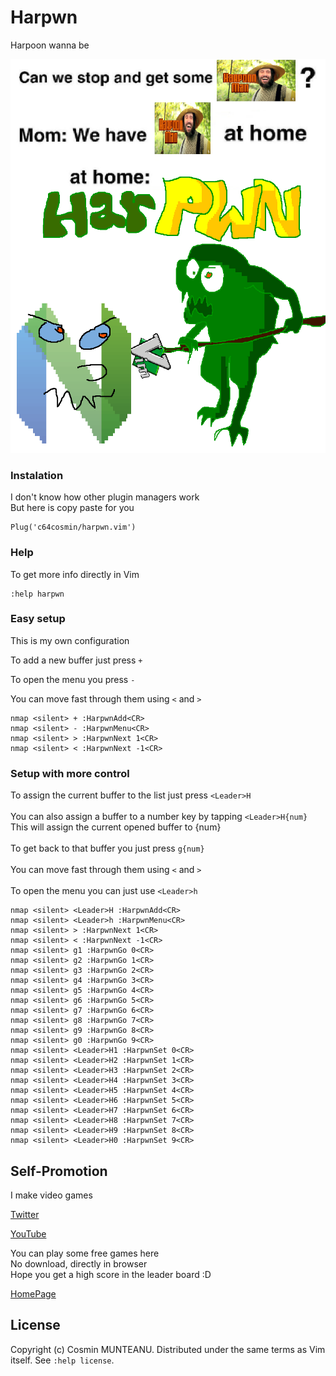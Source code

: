 # Harpwn
Harpoon wanna be

![Harpwn](harpwn.png)

### Instalation

I don't know how other plugin managers work\
But here is copy paste for you

```
Plug('c64cosmin/harpwn.vim')
```

### Help

To get more info directly in Vim

```vim
:help harpwn
```

### Easy setup

This is my own configuration

To add a new buffer just press `+`

To open the menu you press `-`

You can move fast through them using `<` and `>`

```vim
nmap <silent> + :HarpwnAdd<CR>
nmap <silent> - :HarpwnMenu<CR>
nmap <silent> > :HarpwnNext 1<CR>
nmap <silent> < :HarpwnNext -1<CR>
```

### Setup with more control

To assign the current buffer to the list just press `<Leader>H`\
\
You can also assign a buffer to a number key by tapping `<Leader>H{num}`\
This will assign the current opened buffer to {num}\
\
To get back to that buffer you just press `g{num}`\
\
You can move fast through them using `<` and `>`\
\
To open the menu you can just use `<Leader>h`


```vim
nmap <silent> <Leader>H :HarpwnAdd<CR>
nmap <silent> <Leader>h :HarpwnMenu<CR>
nmap <silent> > :HarpwnNext 1<CR>
nmap <silent> < :HarpwnNext -1<CR>
nmap <silent> g1 :HarpwnGo 0<CR>
nmap <silent> g2 :HarpwnGo 1<CR>
nmap <silent> g3 :HarpwnGo 2<CR>
nmap <silent> g4 :HarpwnGo 3<CR>
nmap <silent> g5 :HarpwnGo 4<CR>
nmap <silent> g6 :HarpwnGo 5<CR>
nmap <silent> g7 :HarpwnGo 6<CR>
nmap <silent> g8 :HarpwnGo 7<CR>
nmap <silent> g9 :HarpwnGo 8<CR>
nmap <silent> g0 :HarpwnGo 9<CR>
nmap <silent> <Leader>H1 :HarpwnSet 0<CR>
nmap <silent> <Leader>H2 :HarpwnSet 1<CR>
nmap <silent> <Leader>H3 :HarpwnSet 2<CR>
nmap <silent> <Leader>H4 :HarpwnSet 3<CR>
nmap <silent> <Leader>H5 :HarpwnSet 4<CR>
nmap <silent> <Leader>H6 :HarpwnSet 5<CR>
nmap <silent> <Leader>H7 :HarpwnSet 6<CR>
nmap <silent> <Leader>H8 :HarpwnSet 7<CR>
nmap <silent> <Leader>H9 :HarpwnSet 8<CR>
nmap <silent> <Leader>H0 :HarpwnSet 9<CR>
```

## Self-Promotion

I make video games

[Twitter](http://twitter.com/c64cosmin)

[YouTube](https://www.youtube.com/@c64cosmin)

You can play some free games here\
No download, directly in browser\
Hope you get a high score in the leader board :D

[HomePage](https://stupidrat.com)

## License

Copyright (c) Cosmin MUNTEANU.  Distributed under the same terms as Vim itself.
See `:help license`.
